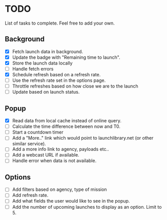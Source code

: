 # TODO

List of tasks to complete. Feel free to add your own.

## Background 
- [x] Fetch launch data in background.
- [x] Update the badge with "Remaining time to launch".
- [x] Store the launch data locally
- [ ] Handle fetch errors
- [x] Schedule refresh based on a refresh rate.
- [ ] Use the refresh rate set in the options page.
- [ ] Throttle refreshes based on how close we are to the launch
- [ ] Update based on launch status.

## Popup
- [x] Read data from local cache instead of online query.
- [ ] Calculate the time difference between now and T0.
- [ ] Start a countdown timer
- [ ] Add a "More.." link which would point to launchlibrary.net (or other similar service).
- [ ] Add a more info link to agency, payloads etc.. 
- [ ] Add a webcast URL if available.
- [ ] Handle error when data is not available.

## Options
- [ ] Add filters based on agency, type of mission
- [ ] Add refresh rate.
- [ ] Add what fields the user would like to see in the popup.
- [ ] Add the number of upcoming launches to display as an option. Limit to 5.
